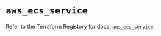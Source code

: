 # `aws_ecs_service`

Refer to the Terraform Registory for docs: [`aws_ecs_service`](https://registry.terraform.io/providers/hashicorp/aws/5.13.1/docs/resources/ecs_service).
